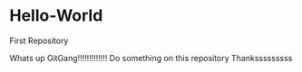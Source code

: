 # Hello-World
First Repository



Whats up GitGang!!!!!!!!!!!!!
Do something on this repository
Thanksssssssss
